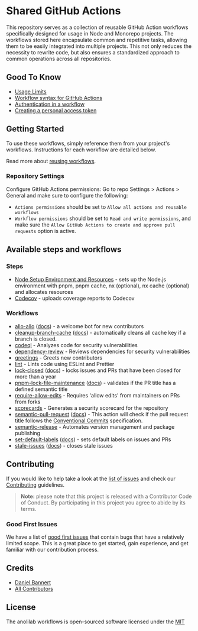 # Shared GitHub Actions

This repository serves as a collection of reusable GitHub Action workflows specifically designed for usage in Node and Monorepo projects.
The workflows stored here encapsulate common and repetitive tasks, allowing them to be easily integrated into multiple projects.
This not only reduces the necessity to rewrite code, but also ensures a standardized approach to common operations across all repositories.

## Good To Know

- [Usage Limits](https://docs.github.com/en/actions/reference/usage-limits-billing-and-administration)
- [Workflow syntax for GitHub Actions](https://docs.github.com/en/actions/reference/workflow-syntax-for-github-actions)
- [Authentication in a workflow](https://docs.github.com/en/actions/reference/authentication-in-a-workflow)
- [Creating a personal access token](https://docs.github.com/en/github/authenticating-to-github/creating-a-personal-access-token)


## Getting Started

To use these workflows, simply reference them from your project's workflows. Instructions for each workflow are detailed below.

Read more about [reusing workflows](https://docs.github.com/en/actions/using-workflows/reusing-workflows).

### Repository Settings

Configure GitHub Actions permissions: Go to repo Settings > Actions > General and make sure to
configure the following:

- `Actions permissions` should be set to `Allow all actions and reusable workflows`
- `Workflow permissions` should be set to `Read and write permissions`, and make sure the
  `Allow GitHub Actions to create and approve pull requests` option is active.

## Available steps and workflows

### Steps

- [Node Setup Environment and Resources](./step/setup/action.yml) - sets up the Node.js environment with pnpm, pnpm cache, nx (optional), nx cache (optional) and allocates resources
- [Codecov](./step/codecov/action.yml) - uploads coverage reports to Codecov

### Workflows

- [allo-allo](./.github/workflows/allo-allo.yml) ([docs](./.github/workflows/allo-allo.md)) - a welcome bot for new contributors
- [cleanup-branch-cache](./.github/workflows/cleanup-branch-cache.yml) ([docs](./.github/workflows/cleanup-branch-cache.md)) - automatically cleans all cache key if a branch is closed.
- [codeql](./.github/workflows/codeql.yml) - Analyzes code for security vulnerabilities
- [dependency-review](./.github/workflows/dependency-review.yml) - Reviews dependencies for security vulnerabilities
- [greetings](./.github/workflows/greetings.yml) - Greets new contributors
- [lint](./.github/workflows/lint.yml) - Lints code using ESLint and Prettier
- [lock-closed](./.github/workflows/lock-closed.yml) ([docs](./.github/workflows/lock-closed.md)) - locks issues and PRs that have been closed for more than a year
- [pnpm-lock-file-maintenance](./.github/workflows/pnpm-lock-file-maintenance.yml) ([docs](./.github/workflows/pnpm-lock-file-maintenance.md)) - validates if the PR title has a defined semantic title
- [require-allow-edits](./.github/workflows/require-allow-edits.yml) - Requires 'allow edits' from maintainers on PRs from forks
- [scorecards](./.github/workflows/scorecards.yml) - Generates a security scorecard for the repository
- [semantic-pull-request](./.github/workflows/semantic-pull-request.yml) ([docs](./.github/workflows/semantic-pull-request.md)) - This action will check if the pull request title follows the [Conventional Commits](https://www.conventionalcommits.org/en/v1.0.0/) specification.
- [semantic-release](./.github/workflows/semantic-release.yml) - Automates version management and package publishing
- [set-default-labels](./.github/workflows/set-default-labels.yml) ([docs](./.github/workflows/set-default-labels.md)) - sets default labels on issues and PRs
- [stale-issues](./.github/workflows/stale-issues.yml) ([docs](./.github/workflows/stale-issues.md)) - closes stale issues

## Contributing

If you would like to help take a look at the [list of issues](https://github.com/anolilab/gh-actions/issues) and check our [Contributing](.github/CONTRIBUTING.md) guidelines.

> **Note:** please note that this project is released with a Contributor Code of Conduct. By participating in this project you agree to abide by its terms.

### Good First Issues

We have a list of [good first issues](https://github.com/visulima/visulima/labels/good%20first%20issue) that contain bugs that have a relatively limited scope. This is a great place to get started, gain experience, and get familiar with our contribution process.

## Credits

-   [Daniel Bannert](https://github.com/prisis)
-   [All Contributors](https://github.com/visulima/visulima/graphs/contributors)

## License

The anolilab workflows is open-sourced software licensed under the [MIT][license-url]

[license-url]: LICENSE.md "license"

